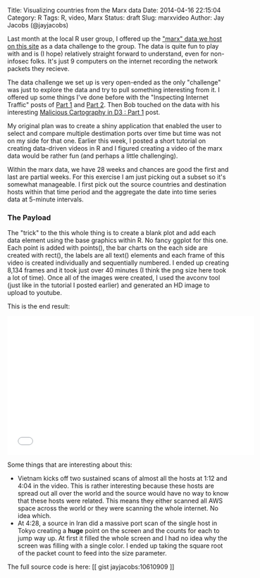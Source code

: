 Title: Visualizing countries from the Marx data
Date: 2014-04-16 22:15:04
Category: R
Tags: R, video, Marx
Status: draft
Slug: marxvideo
Author: Jay Jacobs (@jayjacobs)

Last month at the local R user group, I offered up the ["marx" data we host on this site](http://datadrivensecurity.info/blog/pages/dds-dataset-collection.html) as a data challenge to the group.  The data is quite fun to play with and is (I hope) relatively straight forward to understand, even for non-infosec folks.  It's just 9 computers on the internet recording the network packets they recieve.

The data challenge we set up is very open-ended as the only "challenge" was just to explore the data and try to pull something interesting from it.  I offered up some things I've done before with the "Inspecting Internet Traffic" posts of [Part 1](http://datadrivensecurity.info/blog/posts/2014/Jan/blander-part1/) and [Part 2](http://datadrivensecurity.info/blog/posts/2014/Jan/blander-part2/).  Then Bob touched on the data with his interesting [Malicious Cartography in D3 : Part 1](http://datadrivensecurity.info/blog/posts/2014/Jan/malicious-cartography-part-1/) post.

My original plan was to create a shiny application that enabled the user to select and compare multiple destimation ports over time but time was not on my side for that one.  Earlier this week, I posted a short tutorial on creating data-driven videos in R and I figured creating a video of the marx data would be rather fun (and perhaps a little challenging).  

Within the marx data, we have 28 weeks and chances are good the first and last are partial weeks.  For this exercise I am just picking out a subset so it's somewhat manageable.  I first pick out the source countries and destination hosts within that time period and the aggregate the date into time series data at 5-minute intervals.

### The Payload

The "trick" to the this whole thing is to create a blank plot and add each data element using the base graphics within R.  No fancy ggplot for this one.  Each point is added with points(), the bar charts on the each side are created with rect(), the labels are all text() elements and each frame of this video is created individually and sequentially numbered.   I ended up creating 8,134 frames and it took just over 40 minutes (I think the png size here took a lot of time).  Once all of the images were created, I used the avconv tool (just like in the tutorial I posted earlier) and generated an HD image to upload to youtube. 

This is the end result:

<iframe width="560" height="315" src="//www.youtube.com/embed/1fLHh7axV7A" frameborder="0" allowfullscreen></iframe>

Some things that are interesting about this:
* Vietnam kicks off two sustained scans of almost all the hosts at 1:12 and 4:04 in the video.  This is rather interesting because these hosts are spread out all over the world and the source would have no way to know that these hosts were related.  This means they either scanned all AWS space across the world or they were scanning the whole internet.  No idea which.
* At 4:28, a source in Iran did a massive port scan of the single host in Tokyo creating a __huge__ point on the screen and the counts for each to jump way up.  At first it filled the whole screen and I had no idea why the screen was filling with a single color.  I ended up taking the square root of the packet count to feed into the size parameter.

The full source code is here:
[[ gist jayjacobs:10610909 ]]
